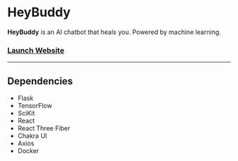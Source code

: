 # HeyBuddy
**HeyBuddy** is an AI chatbot that heals you. Powered by machine learning.

### [Launch Website](https://heybuddybot.herokuapp.com)

---

## Dependencies
- Flask
- TensorFlow
- SciKit
- React
- React Three Fiber
- Chakra UI
- Axios
- Docker
